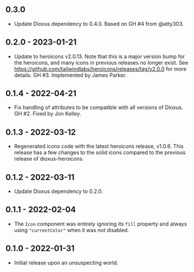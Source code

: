 ## 0.3.0

- Update Dioxus dependency to 0.4.0. Based on GH #4 from @atty303.

## 0.2.0 - 2023-01-21

- Update to heroicons v2.0.13. Note that this is a major version bump for the heroicons, and many
  icons in previous releases no longer exist. See
  https://github.com/tailwindlabs/heroicons/releases/tag/v2.0.0 for more details. GH #3. Implemented
  by James Parker.

## 0.1.4 - 2022-04-21

- Fix handling of attributes to be compatible with all versions of Dioxus. GH #2. Fixed by Jon
  Kelley.

## 0.1.3 - 2022-03-12

- Regenerated icons code with the latest heroicons release, v1.0.6. This release has a few changes
  to the solid icons compared to the previous release of dioxus-heroicons.

## 0.1.2 - 2022-03-11

- Update Dioxus dependency to 0.2.0.

## 0.1.1 - 2022-02-04

- The `Icon` component was entirely ignoring its `fill` property and always using `"currentColor"`
  when it was not disabled.

## 0.1.0 - 2022-01-31

- Initial release upon an unsuspecting world.
